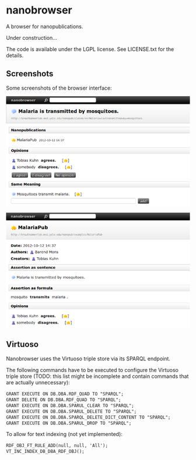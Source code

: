 nanobrowser
===========

A browser for nanopublications.

Under construction...

The code is available under the LGPL license. See LICENSE.txt for the details.


Screenshots
-----------

Some screenshots of the browser interface:

![Screenshot of sentence page](screenshot1.png)

![Screenshot of nanopub page](screenshot2.png)


Virtuoso
--------

Nanobrowser uses the Virtuoso triple store via its SPARQL endpoint.

The following commands have to be executed to configure the Virtuoso triple
store (TODO: this list might be incomplete and contain commands that are
actually unnecessary):

    GRANT EXECUTE ON DB.DBA.RDF_QUAD TO "SPARQL";
    GRANT DELETE ON DB.DBA.RDF_QUAD TO "SPARQL";
    GRANT EXECUTE ON DB.DBA.SPARUL_CLEAR TO "SPARQL";
    GRANT EXECUTE ON DB.DBA.SPARUL_DELETE TO "SPARQL";
    GRANT EXECUTE ON DB.DBA.SPARQL_DELETE_DICT_CONTENT TO "SPARQL";
    GRANT EXECUTE ON DB.DBA.SPARUL_DROP TO "SPARQL";

To allow for text indexing (not yet implemented):

    RDF_OBJ_FT_RULE_ADD(null, null, 'All');
    VT_INC_INDEX_DB_DBA_RDF_OBJ();
